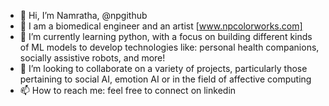 - 👋 Hi, I’m Namratha, @npgithub
- 👀 I am a biomedical engineer and an artist [www.npcolorworks.com]
- 🌱 I’m currently learning python, with a focus on building different kinds of ML models to develop technologies like: personal health companions, socially assistive robots, and more! 
- 💞️ I’m looking to collaborate on a variety of projects, particularly those pertaining to social AI, emotion AI or in the field of affective computing 
- 📫 How to reach me: feel free to connect on linkedin

<!---
namrugit/namrugit is a ✨ special ✨ repository because its `README.md` (this file) appears on your GitHub profile.
You can click the Preview link to take a look at your changes.
--->
